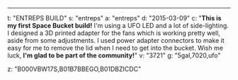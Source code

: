 ---
t: "ENTREPS BUILD"
s: "entreps"
a: "entreps"
d: "2015-03-09"
c: "<strong>This is my first Space Bucket build!</strong> I'm using a UFO LED and a lot of side-lighting. I designed a 3D printed adapter for the fans which is working pretty well, aside from some adjustments. I used power adapter connectors to make it easy for me to remove the lid when I need to get into the bucket. Wish me luck, <strong>I'm glad to be part of the community!</strong>"
v: "3721"
g: "5gal,7020,ufo"

z: "B000VBW17S,B01B7BBEGO,B01DBZICDC"
